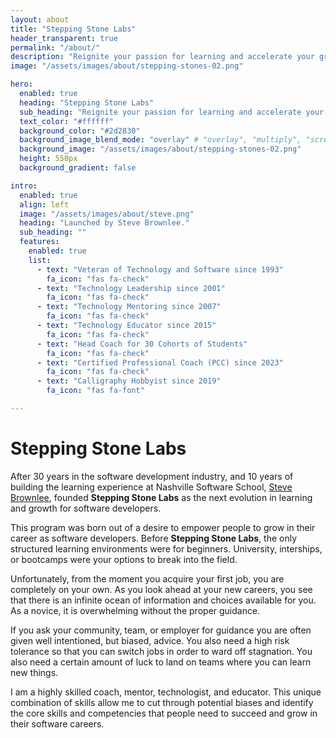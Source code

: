 ```yaml
---
layout: about
title: "Stepping Stone Labs"
header_transparent: true
permalink: "/about/"
description: "Reignite your passion for learning and accelerate your growth."
image: "/assets/images/about/stepping-stones-02.png"

hero:
  enabled: true
  heading: "Stepping Stone Labs"
  sub_heading: "Reignite your passion for learning and accelerate your growth."
  text_color: "#ffffff"
  background_color: "#2d2830"
  background_image_blend_mode: "overlay" # "overlay", "multiply", "screen"
  background_image: "/assets/images/about/stepping-stones-02.png"
  height: 550px
  background_gradient: false

intro:
  enabled: true
  align: left
  image: "/assets/images/about/steve.png"
  heading: "Launched by Steve Brownlee."
  sub_heading: ""
  features:
    enabled: true
    list:
      - text: "Veteran of Technology and Software since 1993"
        fa_icon: "fas fa-check"
      - text: "Technology Leadership since 2001"
        fa_icon: "fas fa-check"
      - text: "Technology Mentoring since 2007"
        fa_icon: "fas fa-check"
      - text: "Technology Educator since 2015"
        fa_icon: "fas fa-check"
      - text: "Head Coach for 30 Cohorts of Students"
        fa_icon: "fas fa-check"
      - text: "Certified Professional Coach (PCC) since 2023"
        fa_icon: "fas fa-check"
      - text: "Calligraphy Hobbyist since 2019"
        fa_icon: "fas fa-font"

---
```


# Stepping Stone Labs

After 30 years in the software development industry, and 10 years of building the learning experience at Nashville Software School, [Steve Brownlee](https://www.linkedin.com/in/stevenbrownlee/), founded **Stepping Stone Labs** as the next evolution in learning and growth for software developers.

This program was born out of a desire to empower people to grow in their career as software developers. Before **Stepping Stone Labs**, the only structured learning environments were for beginners. University, interships, or bootcamps were your options to break into the field.

Unfortunately, from the moment you acquire your first job, you are completely on your own. As you look ahead at your new careers, you see that there is an infinite ocean of information and choices available for you. As a novice, it is overwhelming without the proper guidance.

If you ask your community, team, or employer for guidance you are often given well intentioned, but biased, advice. You also need a high risk tolerance so that you can switch jobs in order to ward off stagnation. You also need a certain amount of luck to land on teams where you can learn new things.

I am a highly skilled coach, mentor, technologist, and educator. This unique combination of skills allow me to cut through potential biases and identify the core skills and competencies that people need to succeed and grow in their software careers.
